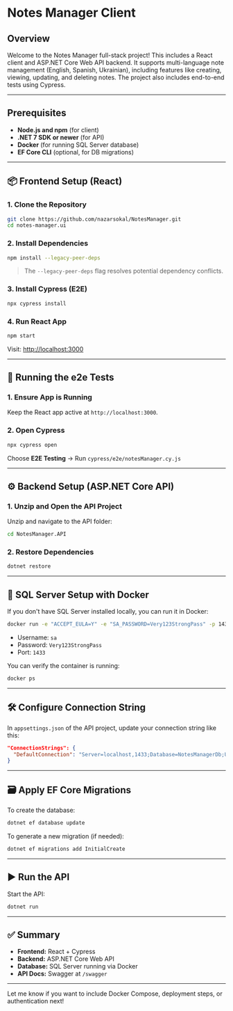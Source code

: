 # Notes Manager Client

## Overview

Welcome to the Notes Manager full-stack project! This includes a React client and ASP.NET Core Web API backend. It supports multi-language note management (English, Spanish, Ukrainian), including features like creating, viewing, updating, and deleting notes. The project also includes end-to-end tests using Cypress.

---

## Prerequisites

- **Node.js and npm** (for client)
- **.NET 7 SDK or newer** (for API)
- **Docker** (for running SQL Server database)
- **EF Core CLI** (optional, for DB migrations)

---

## 📦 Frontend Setup (React)

### 1. Clone the Repository

```bash
git clone https://github.com/nazarsokal/NotesManager.git
cd notes-manager.ui
```

### 2. Install Dependencies

```bash
npm install --legacy-peer-deps
```

> The `--legacy-peer-deps` flag resolves potential dependency conflicts.

### 3. Install Cypress (E2E)

```bash
npx cypress install
```

### 4. Run React App

```bash
npm start
```

Visit: [http://localhost:3000](http://localhost:3000)

---

## 🧪 Running the e2e Tests

### 1. Ensure App is Running

Keep the React app active at `http://localhost:3000`.

### 2. Open Cypress

```bash
npx cypress open
```

Choose **E2E Testing** → Run `cypress/e2e/notesManager.cy.js`

---

## ⚙️ Backend Setup (ASP.NET Core API)

### 1. Unzip and Open the API Project

Unzip and navigate to the API folder:
```bash
cd NotesManager.API
```

### 2. Restore Dependencies

```bash
dotnet restore
```

---

## 🐳 SQL Server Setup with Docker

If you don't have SQL Server installed locally, you can run it in Docker:

```bash
docker run -e "ACCEPT_EULA=Y" -e "SA_PASSWORD=Very123StrongPass" -p 1433:1433 --name test-asigment-sqlserver -d mcr.microsoft.com/mssql/server:2022-latest
```

- Username: `sa`  
- Password: `Very123StrongPass`  
- Port: `1433`

You can verify the container is running:

```bash
docker ps
```

---

## 🛠️ Configure Connection String

In `appsettings.json` of the API project, update your connection string like this:

```json
"ConnectionStrings": {
  "DefaultConnection": "Server=localhost,1433;Database=NotesManagerDb;User Id=sa;Password=Very123StrongPass;TrustServerCertificate=True;"
}
```
---

## 🗃️ Apply EF Core Migrations

To create the database:

```bash
dotnet ef database update
```

To generate a new migration (if needed):

```bash
dotnet ef migrations add InitialCreate
```

---

## ▶️ Run the API

Start the API:

```bash
dotnet run
```
---

## ✅ Summary

- **Frontend:** React + Cypress
- **Backend:** ASP.NET Core Web API
- **Database:** SQL Server running via Docker
- **API Docs:** Swagger at `/swagger`

---

Let me know if you want to include Docker Compose, deployment steps, or authentication next!
